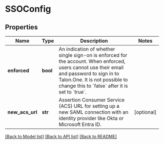 # SSOConfig

## Properties
Name | Type | Description | Notes
------------ | ------------- | ------------- | -------------
**enforced** | **bool** | An indication of whether single sign-on is enforced for the account. When enforced, users cannot use their email and password to sign in to Talon.One. It is not possible to change this to &#x60;false&#x60; after it is set to &#x60;true&#x60;.  | 
**new_acs_url** | **str** | Assertion Consumer Service (ACS) URL for setting up a new SAML connection with an identity provider like Okta or Microsoft Entra ID.  | [optional] 

[[Back to Model list]](../README.md#documentation-for-models) [[Back to API list]](../README.md#documentation-for-api-endpoints) [[Back to README]](../README.md)


